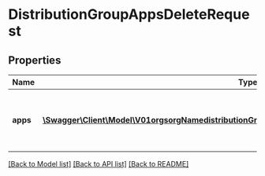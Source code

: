# DistributionGroupAppsDeleteRequest

## Properties
Name | Type | Description | Notes
------------ | ------------- | ------------- | -------------
**apps** | [**\Swagger\Client\Model\V01orgsorgNamedistributionGroupsdistributionGroupNameappsbulkDeleteApps[]**](V01orgsorgNamedistributionGroupsdistributionGroupNameappsbulkDeleteApps.md) | The list of apps to delete from the distribution group | [optional] 

[[Back to Model list]](../README.md#documentation-for-models) [[Back to API list]](../README.md#documentation-for-api-endpoints) [[Back to README]](../README.md)


